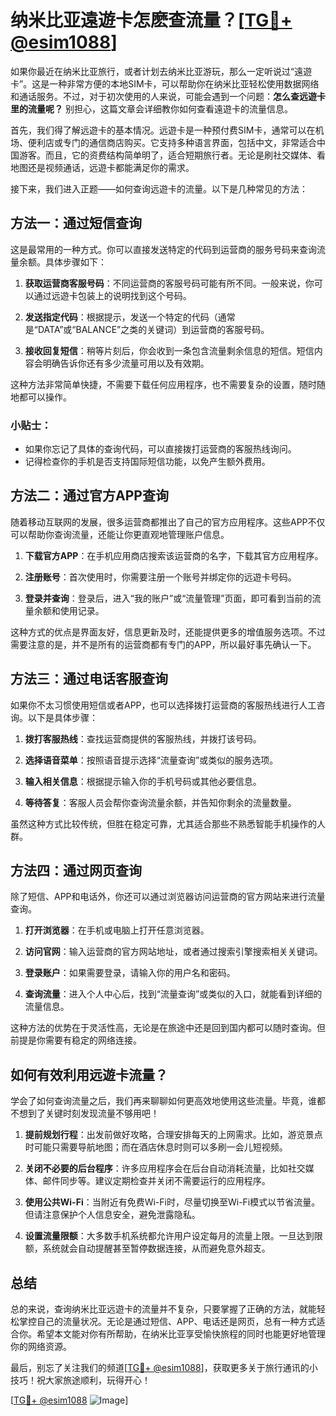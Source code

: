 # 纳米比亚遠遊卡怎麽查流量？[[TG💪+ @esim1088](https://t.me/s/esim1088)]

如果你最近在纳米比亚旅行，或者计划去纳米比亚游玩，那么一定听说过“遠遊卡”。这是一种非常方便的本地SIM卡，可以帮助你在纳米比亚轻松使用数据网络和通话服务。不过，对于初次使用的人来说，可能会遇到一个问题：**怎么查远遊卡里的流量呢？** 别担心，这篇文章会详细教你如何查看遠遊卡的流量信息。

首先，我们得了解远遊卡的基本情况。远遊卡是一种预付费SIM卡，通常可以在机场、便利店或专门的通信商店购买。它支持多种语言界面，包括中文，非常适合中国游客。而且，它的资费结构简单明了，适合短期旅行者。无论是刷社交媒体、看地图还是视频通话，远遊卡都能满足你的需求。

接下来，我们进入正题——如何查询远遊卡的流量。以下是几种常见的方法：

## 方法一：通过短信查询

这是最常用的一种方式。你可以直接发送特定的代码到运营商的服务号码来查询流量余额。具体步骤如下：

1. **获取运营商客服号码**：不同运营商的客服号码可能有所不同。一般来说，你可以通过远遊卡包装上的说明找到这个号码。
   
2. **发送指定代码**：根据提示，发送一个特定的代码（通常是“DATA”或“BALANCE”之类的关键词）到运营商的客服号码。

3. **接收回复短信**：稍等片刻后，你会收到一条包含流量剩余信息的短信。短信内容会明确告诉你还有多少流量可用以及有效期。

这种方法非常简单快捷，不需要下载任何应用程序，也不需要复杂的设置，随时随地都可以操作。

### 小贴士：
- 如果你忘记了具体的查询代码，可以直接拨打运营商的客服热线询问。
- 记得检查你的手机是否支持国际短信功能，以免产生额外费用。

## 方法二：通过官方APP查询

随着移动互联网的发展，很多运营商都推出了自己的官方应用程序。这些APP不仅可以帮助你查询流量，还能让你更直观地管理账户信息。

1. **下载官方APP**：在手机应用商店搜索该运营商的名字，下载其官方应用程序。

2. **注册账号**：首次使用时，你需要注册一个账号并绑定你的远遊卡号码。

3. **登录并查询**：登录后，进入“我的账户”或“流量管理”页面，即可看到当前的流量余额和使用记录。

这种方式的优点是界面友好，信息更新及时，还能提供更多的增值服务选项。不过需要注意的是，并不是所有的运营商都有专门的APP，所以最好事先确认一下。

## 方法三：通过电话客服查询

如果你不太习惯使用短信或者APP，也可以选择拨打运营商的客服热线进行人工咨询。以下是具体步骤：

1. **拨打客服热线**：查找运营商提供的客服热线，并拨打该号码。

2. **选择语音菜单**：按照语音提示选择“流量查询”或类似的服务选项。

3. **输入相关信息**：根据提示输入你的手机号码或其他必要信息。

4. **等待答复**：客服人员会帮你查询流量余额，并告知你剩余的流量数量。

虽然这种方式比较传统，但胜在稳定可靠，尤其适合那些不熟悉智能手机操作的人群。

## 方法四：通过网页查询

除了短信、APP和电话外，你还可以通过浏览器访问运营商的官方网站来进行流量查询。

1. **打开浏览器**：在手机或电脑上打开任意浏览器。

2. **访问官网**：输入运营商的官方网站地址，或者通过搜索引擎搜索相关关键词。

3. **登录账户**：如果需要登录，请输入你的用户名和密码。

4. **查询流量**：进入个人中心后，找到“流量查询”或类似的入口，就能看到详细的流量信息。

这种方法的优势在于灵活性高，无论是在旅途中还是回到国内都可以随时查询。但前提是你需要有稳定的网络连接。

## 如何有效利用远遊卡流量？

学会了如何查询流量之后，我们再来聊聊如何更高效地使用这些流量。毕竟，谁都不想到了关键时刻发现流量不够用吧！

1. **提前规划行程**：出发前做好攻略，合理安排每天的上网需求。比如，游览景点时可能只需要导航地图；而在酒店休息时则可以多刷一会儿短视频。

2. **关闭不必要的后台程序**：许多应用程序会在后台自动消耗流量，比如社交媒体、邮件同步等。建议定期检查并关闭不需要运行的应用程序。

3. **使用公共Wi-Fi**：当附近有免费Wi-Fi时，尽量切换至Wi-Fi模式以节省流量。但请注意保护个人信息安全，避免泄露隐私。

4. **设置流量限额**：大多数手机系统都允许用户设定每月的流量上限。一旦达到限额，系统就会自动提醒甚至暂停数据连接，从而避免意外超支。

## 总结

总的来说，查询纳米比亚远遊卡的流量并不复杂，只要掌握了正确的方法，就能轻松掌控自己的流量状况。无论是通过短信、APP、电话还是网页，总有一种方式适合你。希望本文能对你有所帮助，在纳米比亚享受愉快旅程的同时也能更好地管理你的网络资源。

最后，别忘了关注我们的频道[[TG💪+ @esim1088](https://t.me/s/esim1088)]，获取更多关于旅行通讯的小技巧！祝大家旅途顺利，玩得开心！

[[TG💪+ @esim1088](https://t.me/s/esim1088) ![Image](https://i.postimg.cc/4NQfJmqS/Snipaste-2025-05-13-00-14-12.png)]
